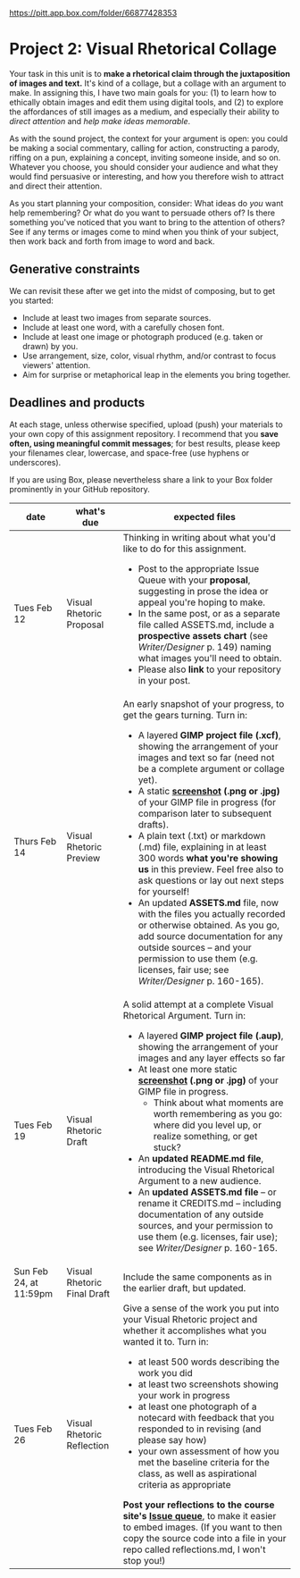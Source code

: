 https://pitt.app.box.com/folder/66877428353


# Project 2: Visual Rhetorical Collage

Your task in this unit is to **make a rhetorical claim through the juxtaposition of images and text.** It's kind of a collage, but a collage with an argument to make. In assigning this, I have two main goals for you: (1) to learn how to ethically obtain images and edit them using digital tools, and (2) to explore the affordances of still images as a medium, and especially their ability to _direct attention_ and _help make ideas memorable_.

As with the sound project, the context for your argument is open: you could be making a social commentary, calling for action, constructing a parody, riffing on a pun, explaining a concept, inviting someone inside, and so on. Whatever you choose, you should consider your audience and what they would find persuasive or interesting, and how you therefore wish to attract and direct their attention.

As you start planning your composition, consider: What ideas do *you* want help remembering? Or what do you want to persuade others of? Is there something you've noticed that you want to bring to the attention of others? See if any terms or images come to mind when you think of your subject, then work back and forth from image to word and back.

## Generative constraints

We can revisit these after we get into the midst of composing, but to get you started:

* Include at least two images from separate sources.
* Include at least one word, with a carefully chosen font.
* Include at least one image or photograph produced (e.g. taken or drawn) by you. <!-- cut this? -->
* Use arrangement, size, color, visual rhythm, and/or contrast to focus viewers' attention.
* Aim for surprise or metaphorical leap in the elements you bring together.

## Deadlines and products
At each stage, unless otherwise specified, upload (push) your materials to your own copy of this assignment repository. I recommend that you **save often, using meaningful commit messages**; for best results, please keep your filenames clear, lowercase, and space-free (use hyphens or underscores).

If you are using Box, please nevertheless share a link to your Box folder prominently in your GitHub repository.

| date | what's due | expected files |
|----|----|----|
| Tues Feb 12 | Visual Rhetoric Proposal | Thinking in writing about what you'd like to do for this assignment.<ul><li> Post to the appropriate Issue Queue with your <strong>proposal</strong>, suggesting in prose the idea or appeal you're hoping to make.</li><li>In the same post, or as a separate file called ASSETS.md, include a <strong>prospective assets chart</strong> (see <em>Writer/Designer</em> p. 149) naming what images you'll need to obtain.</li><li>Please also **link** to your repository in your post.</li></ul> |
| Thurs Feb 14 | Visual Rhetoric Preview | An early snapshot of your progress, to get the gears turning. Turn in: <ul><li> A layered <strong>GIMP project file (.xcf)</strong>, showing the arrangement of your images and text so far (need not be a complete argument or collage yet).</li><li> A static <strong><a href="https://www.take-a-screenshot.org/">screenshot</a> (.png or .jpg)</strong> of your GIMP file in progress (for comparison later to subsequent drafts).</li><li> A plain text (.txt) or markdown (.md) file, explaining in at least 300 words <strong>what you're showing us</strong> in this preview. Feel free also to ask questions or lay out next steps for yourself!</li><li> An updated <strong>ASSETS.md</strong> file, now with the files you actually recorded or otherwise obtained. As you go, add source documentation for any outside sources – and your permission to use them (e.g. licenses, fair use; see <em>Writer/Designer</em> p. 160-165).</li></ul> |
| Tues Feb 19 | Visual Rhetoric Draft | A solid attempt at a complete Visual Rhetorical Argument. Turn in:<ul><li>A layered <strong>GIMP project file (.aup)</strong>, showing the arrangement of your images and any layer effects so far</li><li>At least one more static <strong><a href="https://www.take-a-screenshot.org/">screenshot</a> (.png or .jpg)</strong> of your GIMP file in progress. <ul><li>Think about what moments are worth remembering as you go: where did you level up, or realize something, or get stuck?</li></ul></li><li>An <strong>updated README.md file</strong>, introducing the Visual Rhetorical Argument to a new audience.</li><li>An <strong>updated ASSETS.md file</strong> – or rename it CREDITS.md – including documentation of any outside sources, and your permission to use them (e.g. licenses, fair use); see <em>Writer/Designer</em> p. 160-165.</li></ul>  |
| Sun Feb 24, at 11:59pm | Visual Rhetoric Final Draft | Include the same components as in the earlier draft, but updated. |
| Tues Feb 26 | Visual Rhetoric Reflection | Give a sense of the work you put into your Visual Rhetoric project and whether it accomplishes what you wanted it to. Turn in: <ul><li>at least 500 words describing the work you did</li><li>at least two screenshots showing your work in progress</li><li>at least one photograph of a notecard with feedback that you responded to in revising (and please say how)</li><li>your own assessment of how you met the baseline criteria for the class, as well as aspirational criteria as appropriate </li></ul> <strong>Post your reflections to the course site's <a href="https://github.com/pitt-cdm/miller2019spring/issues/9">Issue queue</a></strong>, to make it easier to embed images. (If you want to then copy the source code into a file in your repo called reflections.md, I won't stop you!) |


